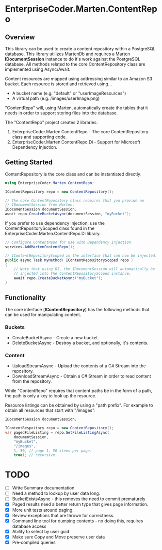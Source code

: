 ﻿
# EnterpriseCoder.Marten.ContentRepo

## Overview

This library can be used to create a content repository within a 
PostgreSQL database.  This library utilizes MartenDb and requires a
Marten **IDocumentSession** instance to do it's work against the
PostgreSQL database.  All methods related to the core ContentRepository
class are implemented using Async/Await.

Content resources are mapped using addressing similar to an Amazon S3
bucket.  Each resource is stored and retrieved using...

* A bucket name (e.g.  "default" or "userImageResources")
* A virtual path (e.g. /images/userImage.png)

"ContentRepo" will, using Marten, automatically create the tables that
it needs in order to support storing files into the database.  

The "ContentRepo" project creates 2 libraries:
1. EnterpriseCoder.Marten.ContentRepo - The core ContentRepository class and supporting code.
2. EnterpriseCoder.Marten.ContentRepo.Di - Support for Microsoft Dependency Injection.

## Getting Started

ContentRepository is the core class and can be instantiated directly:

```csharp
using EnterpriseCoder.Marten.ContentRepo;

IContentRepository repo = new ContentRepository();

// The core ContentRepository class requires that you provide an 
// IDocumentSession from Marten.
IDocumentSession documentSession;
await repo.CreateBucketAsync(documentSession, "myBucket");

```
If you prefer to use dependency injection, use the ContentRepositoryScoped class found in the 
EnterpriseCoder.Marten.ContentRepo.Di library.

```csharp
// Configure ContentRepo for use with Dependency Injection
services.AddMartenContentRepo();

// IContentRepositoryScoped is the interface that can now be injected.
public async Task MyMethod( IContentRepositoryScoped repo ) 
{
    // Note that using DI, the IDocumentSession will automatically be
    // injected into the ContentRepositoryScoped instance.
    await repo.CreateBucketAsync("myBucket");
}        
```
## Functionality

The core interface (**IContentRepository**) has the following methods that can be 
used for manipulating content.

### Buckets
* CreateBucketAsync - Create a new bucket.
* DeleteBucketAsync - Destroy a bucket, and optionally, it's contents.

### Content
* UploadStreamAsync - Upload the contents of a C# Stream into the repository.
* DownloadStreamAsync - Obtain a C# Stream in order to read content from the repository.





While "ContentRepo" requires that content paths be in the form of a
path, the path is only a key to look up the resource.


Resource listings can be obtained by using a "path prefix".  For example
to obtain all resources that start with "/images":

```csharp
IDocumentSession documentSession;

IContentRespoitory repo = new ContentRepository();
var pagedFileListing = repo.GetFileListingAsync(
    documentSession,
    "myBucket",
    "/images",
    1, 50, // page 1, 50 items per page.
    true); // recursive
```








# TODO

* [ ] Write Summary documentation
* [ ] Need a method to lookup by user data long.
* [ ] BucketExistsAsync - this removes the need to commit prematurely
* [X] Paged results need a better return type that gives page information.
* [X] More unit tests around paging.
* [X] Review exceptions that are thrown for correctness.
* [X] Command line tool for dumping contents - no doing this, requires database access
* [X] Ability to select by user guid
* [X] Make sure Copy and Move preserve user data
* [X] Pre-compiled queries
